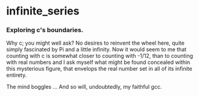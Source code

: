 # infinite_series

### Exploring c's boundaries.

Why c; you might well ask? No desires to reinvent the wheel here, quite simply
fascinated by Pi and a little infinity. Now it would seem to me that counting
with c is somewhat closer to counting with -1/12, than to counting with real
numbers and I ask myself what might be found concealed within this mysterious figure,
that envelops the real number set in all of its infinite entirety.

The mind boggles ... And so will, undoubtedly, my faithful gcc.

